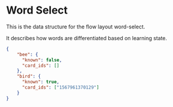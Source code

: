 # Word Select

This is the data structure for the flow layout word-select.

It describes how words are differentiated based on learning state.

```json
{
    "bee": {
      "known": false,
      "card_ids": []
    },
    "bird": {
      "known": true,
      "card_ids": ["1567961370129"]
    }
}

```
